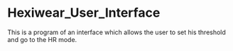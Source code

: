 # Hexiwear_User_Interface
This is a program of an interface which allows the user to set his threshold and go to the HR mode.
